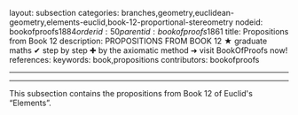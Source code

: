 layout: subsection
categories: branches,geometry,euclidean-geometry,elements-euclid,book-12-proportional-stereometry
nodeid: bookofproofs$1884
orderid: 50
parentid: bookofproofs$1861
title: Propositions from Book 12
description: PROPOSITIONS FROM BOOK 12 &#9733; graduate maths &#10004; step by step &#10010; by the axiomatic method &#10140; visit BookOfProofs now!
references: 
keywords: book,propositions
contributors: bookofproofs

---


---

This subsection contains the propositions from Book 12 of Euclid's “Elements”.
